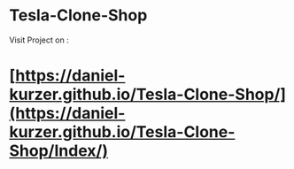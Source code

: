 # Tesla-Clone-Shop

Visit Project on :

# [https://daniel-kurzer.github.io/Tesla-Clone-Shop/](https://daniel-kurzer.github.io/Tesla-Clone-Shop/Index/)
